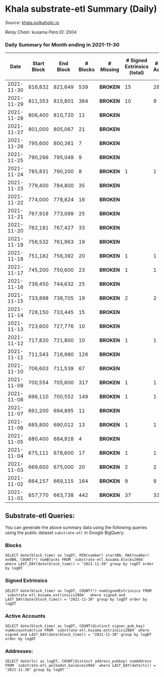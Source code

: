 # Khala substrate-etl Summary (Daily)

_Source_: [khala.polkaholic.io](https://khala.polkaholic.io)

*Relay Chain*: kusama
*Para ID*: 2004



### Daily Summary for Month ending in 2021-11-30


| Date | Start Block | End Block | # Blocks | # Missing | # Signed Extrinsics (total) | # Active Accounts | # Addresses with Balances | # Events | # Transfers | # XCM Transfers In | # XCM Transfers Out |
| ---- | ----------- | --------- | -------- | --------- | --------------------------- | ----------------- | ------------------------- | -------- | ----------- | ------------------ | ------------------- |
| 2021-11-30 | 816,832 | 821,649 | 539 |  **BROKEN**  | 15 | 28 | 13,550 | 1,114 | 15 ($458.05) |   |   |
| 2021-11-29 | 811,353 | 815,801 | 384 |  **BROKEN**  | 10 | 9 | 13,544 | 806 | 5 ($1,509.60) |   |   |
| 2021-11-28 | 806,400 | 810,720 | 11 |  **BROKEN**  |  |  |  | 39 |   |   |   |
| 2021-11-27 | 801,000 | 805,067 | 21 |  **BROKEN**  |  |  |  | 43 |   |   |   |
| 2021-11-26 | 795,600 | 800,361 | 7 |  **BROKEN**  |  |  |  | 21 |   |   |   |
| 2021-11-25 | 790,266 | 795,049 | 9 |  **BROKEN**  |  |  |  | 24 |   |   |   |
| 2021-11-24 | 785,831 | 790,200 | 8 |  **BROKEN**  | 1 | 1 |  | 24 | 1 ($24.11) |   |   |
| 2021-11-23 | 779,400 | 784,800 | 35 |  **BROKEN**  |  |  |  | 72 |   |   |   |
| 2021-11-22 | 774,000 | 778,824 | 16 |  **BROKEN**  |  |  |  | 39 |   |   |   |
| 2021-11-21 | 767,916 | 773,099 | 25 |  **BROKEN**  |  |  |  | 57 |   |   |   |
| 2021-11-20 | 762,181 | 767,427 | 33 |  **BROKEN**  |  |  |  | 73 |   |   |   |
| 2021-11-19 | 756,532 | 761,963 | 19 |  **BROKEN**  |  |  |  |  |   |   |   |
| 2021-11-18 | 751,182 | 756,392 | 20 |  **BROKEN**  | 1 | 1 |  |  |   |   |   |
| 2021-11-17 | 745,200 | 750,600 | 23 |  **BROKEN**  | 1 | 1 |  |  |   |   |   |
| 2021-11-16 | 739,450 | 744,632 | 25 |  **BROKEN**  |  |  |  |  |   |   |   |
| 2021-11-15 | 733,898 | 738,705 | 19 |  **BROKEN**  | 2 | 2 |  |  |   |   |   |
| 2021-11-14 | 728,150 | 733,445 | 15 |  **BROKEN**  |  |  |  |  |   |   |   |
| 2021-11-13 | 723,600 | 727,776 | 10 |  **BROKEN**  |  |  |  |  |   |   |   |
| 2021-11-12 | 717,820 | 721,800 | 10 |  **BROKEN**  | 1 | 1 |  |  |   |   |   |
| 2021-11-11 | 711,543 | 716,980 | 126 |  **BROKEN**  |  |  |  |  |   |   |   |
| 2021-11-10 | 706,603 | 711,539 | 67 |  **BROKEN**  |  |  |  |  |   |   |   |
| 2021-11-09 | 700,554 | 705,600 | 317 |  **BROKEN**  | 1 | 1 |  |  |   |   |   |
| 2021-11-08 | 696,110 | 700,552 | 149 |  **BROKEN**  | 1 | 1 |  |  |   |   |   |
| 2021-11-07 | 691,200 | 694,895 | 11 |  **BROKEN**  |  |  |  |  |   |   |   |
| 2021-11-06 | 685,800 | 690,012 | 13 |  **BROKEN**  | 1 | 1 |  |  |   |   |   |
| 2021-11-05 | 680,400 | 684,918 | 4 |  **BROKEN**  |  |  |  |  |   |   |   |
| 2021-11-04 | 675,111 | 678,600 | 17 |  **BROKEN**  | 1 | 1 |  |  |   |   |   |
| 2021-11-03 | 669,600 | 675,000 | 20 |  **BROKEN**  | 2 | 2 |  |  |   |   |   |
| 2021-11-02 | 664,157 | 669,115 | 164 |  **BROKEN**  | 9 | 9 |  |  |   |   |   |
| 2021-11-01 | 657,770 | 663,738 | 442 |  **BROKEN**  | 37 | 33 |  |  |   |   |   |

## Substrate-etl Queries:
You can generate the above summary data using the following queries using the public dataset `substrate-etl` in Google BigQuery:


### Blocks
```
SELECT date(block_time) as logDT, MIN(number) startBN, MAX(number) endBN, COUNT(*) numBlocks FROM `substrate-etl.kusama.blocks2004`  where LAST_DAY(date(block_time)) = "2021-11-30" group by logDT order by logDT
```


### Signed Extrinsics
```
SELECT date(block_time) as logDT, COUNT(*) numSignedExtrinsics FROM `substrate-etl.kusama.extrinsics2004`  where signed and LAST_DAY(date(block_time)) = "2021-11-30" group by logDT order by logDT
```


### Active Accounts
```
SELECT date(block_time) as logDT, COUNT(distinct signer_pub_key) numAccountsActive FROM `substrate-etl.kusama.extrinsics2004` where signed and LAST_DAY(date(block_time)) = "2021-11-30" group by logDT order by logDT
```


### Addresses:
```
SELECT date(ts) as logDT, COUNT(distinct address_pubkey) numAddress FROM `substrate-etl.polkadot.balances2004` where LAST_DAY(date(ts)) = "2021-11-30" group by logDT```

